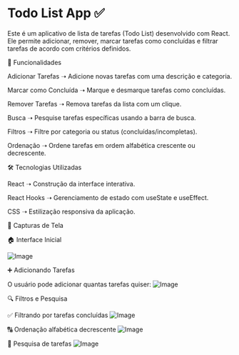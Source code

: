# Todo List App ✅

Este é um aplicativo de lista de tarefas (Todo List) desenvolvido com React. Ele permite adicionar, remover, marcar tarefas como concluídas e filtrar tarefas de acordo com critérios definidos.

🚀 Funcionalidades

Adicionar Tarefas ➝ Adicione novas tarefas com uma descrição e categoria.

Marcar como Concluída ➝ Marque e desmarque tarefas como concluídas.

Remover Tarefas ➝ Remova tarefas da lista com um clique.

Busca ➝ Pesquise tarefas específicas usando a barra de busca.

Filtros ➝ Filtre por categoria ou status (concluídas/incompletas).

Ordenação ➝ Ordene tarefas em ordem alfabética crescente ou decrescente.


🛠️ Tecnologias Utilizadas

React ➝ Construção da interface interativa.

React Hooks ➝ Gerenciamento de estado com useState e useEffect.

CSS ➝ Estilização responsiva da aplicação.


📸 Capturas de Tela

🏠 Interface Inicial

![Image](https://github.com/user-attachments/assets/2598b73f-c606-4c7f-8336-09c4bb22cfe6)

➕ Adicionando Tarefas

O usuário pode adicionar quantas tarefas quiser:
![Image](https://github.com/user-attachments/assets/91912758-d8b4-4ab8-a9d0-03ca95b968f0)


🔍 Filtros e Pesquisa


✅ Filtrando por tarefas concluídas
![Image](https://github.com/user-attachments/assets/0428b601-78a2-4ea0-9e67-fd036de7c9e8)


🔠 Ordenação alfabética decrescente
![Image](https://github.com/user-attachments/assets/d3924415-0bb0-4e94-a16a-b35837502e30)

🔎 Pesquisa de tarefas
![Image](https://github.com/user-attachments/assets/db95a7d0-af56-4b19-9ef6-4e40f4a4d3c2)


